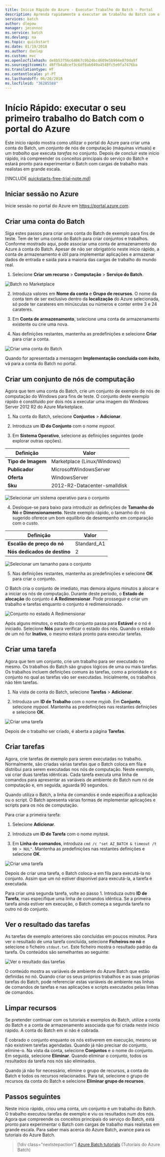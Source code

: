 ```yaml
---
title: Início Rápido do Azure - Executar Trabalho do Batch - Portal
description: Aprenda rapidamente a executar um trabalho do Batch com o portal do Azure.
services: batch
author: dlepow
manager: jeconnoc
ms.service: batch
ms.devlang: na
ms.topic: quickstart
ms.date: 01/19/2018
ms.author: danlep
ms.custom: mvc
ms.openlocfilehash: de8b53756c64867c9b24bcd609e5b994e870da9f
ms.sourcegitcommit: d8ffb4a8cef3c6df8ab049a4540fc5e0fa7476ba
ms.translationtype: HT
ms.contentlocale: pt-PT
ms.lasthandoff: 06/20/2018
ms.locfileid: "36285588"
---
```

# <a name="quickstart-run-your-first-batch-job-in-the-azure-portal"></a>Início Rápido: executar o seu primeiro trabalho do Batch com o portal do Azure

Este início rápido mostra como utilizar o portal do Azure para criar uma conta do Batch, um *conjunto* de nós de computação (máquinas virtuais) e um *trabalho* que executa *tarefas* no conjunto. Depois de concluir este início rápido, irá compreender os conceitos principais do serviço do Batch e estará pronto para experimentar o Batch com cargas de trabalho mais realistas em grande escala.

[!INCLUDE [quickstarts-free-trial-note.md](../../includes/quickstarts-free-trial-note.md)]

## <a name="sign-in-to-azure"></a>Iniciar sessão no Azure 

Inicie sessão no portal do Azure em https://portal.azure.com.

## <a name="create-a-batch-account"></a>Criar uma conta do Batch

Siga estes passos para criar uma conta do Batch de exemplo para fins de teste. Tem de ter uma conta do Batch para criar conjuntos e trabalhos. Conforme mostrado aqui, pode associar uma conta de armazenamento do Azure à conta do Batch. Apesar de não ser obrigatório neste início rápido, a conta de armazenamento é útil para implementar aplicações e armazenar dados de entrada e saída para a maioria das cargas de trabalho do mundo real.


1. Selecione **Criar um recurso** > **Computação** > **Serviço do Batch**. 

  ![Batch no Marketplace][marketplace_portal]

2. Introduza valores em **Nome da conta** e **Grupo de recursos**. O nome da conta tem de ser exclusivo dentro da **localização** do Azure selecionada, só pode ter carateres em minúsculas ou números e conter entre 3 e 24 carateres. 

3. Em **Conta de armazenamento**, selecione uma conta de armazenamento existente ou crie uma nova.

4. Nas definições restantes, mantenha as predefinições e selecione **Criar** para criar a conta.

  ![Criar uma conta do Batch][account_portal]  

Quando for apresentada a mensagem **Implementação concluída com êxito**, vá para a conta do Batch no portal.

## <a name="create-a-pool-of-compute-nodes"></a>Criar um conjunto de nós de computação

Agora que tem uma conta do Batch, crie um conjunto de exemplo de nós de computação do Windows para fins de teste. O conjunto deste exemplo rápido é constituído por dois nós a executar uma imagem do Windows Server 2012 R2 do Azure Marketplace.


1. Na conta do Batch, selecione **Conjuntos** > **Adicionar**.

2. Introduza um **ID do Conjunto** com o nome *mypool*. 

3. Em **Sistema Operativo**, selecione as definições seguintes (pode explorar outras opções).
  
  |Definição  |Valor  |
  |---------|---------|
  |**Tipo de Imagem**|Marketplace (Linux/Windows)|
  |**Publicador**     |MicrosoftWindowsServer|
  |**Oferta**     |WindowsServer|
  |**Sku**     |2012-R2-Datacenter-smalldisk|

  ![Selecionar um sistema operativo para o conjunto][pool_os] 

4. Desloque-se para baixo para introduzir as definições de **Tamanho do Nó** e **Dimensionamento**. Neste exemplo rápido, o tamanho do nó sugerido oferece um bom equilíbrio de desempenho em comparação com o custo.
  
  |Definição  |Valor  |
  |---------|---------|
  |**Escalão de preço do nó**     |Standard_A1|
  |**Nós dedicados de destino**     |2|

  ![Selecionar um tamanho para o conjunto][pool_size] 

5. Nas definições restantes, mantenha as predefinições e selecione **OK** para criar o conjunto.

O Batch cria o conjunto de imediato, mas demora alguns minutos a alocar e a iniciar os nós de computação. Durante deste período, o **Estado de alocação** do conjunto é **A Redimensionar**. Pode prosseguir e criar um trabalho e tarefas enquanto o conjunto é redimensionado. 

![Conjunto no estado A Redimensionar][pool_resizing]

Após alguns minutos, o estado do conjunto passa para **Estável** e o nó é iniciado. Selecione **Nós** para verificar o estado dos nós. Quando o estado de um nó for **Inativo**, o mesmo estará pronto para executar tarefas. 

## <a name="create-a-job"></a>Criar uma tarefa

Agora que tem um conjunto, crie um trabalho para ser executado no mesmo. Os trabalhos do Batch são grupos lógicos de uma ou mais tarefas. Os trabalhos incluem definições comuns às tarefas, como a prioridade e o conjunto no qual as tarefas vão ser executadas. Inicialmente, os trabalhos não têm tarefas. 

1. Na vista de conta do Batch, selecione **Tarefas** > **Adicionar**. 

2. Introduza um **ID de Trabalho** com o nome *myjob*. Em **Conjunto**, selecione *mypool*. Mantenha as predefinições nas restantes definições e selecione **OK**.

  ![Criar uma tarefa][job_create]

Depois de o trabalho ser criado, é aberta a página **Tarefas**.

## <a name="create-tasks"></a>Criar tarefas

Agora, crie tarefas de exemplo para serem executadas no trabalho. Normalmente, são criadas várias tarefas que o Batch coloca em fila e distribui para serem executadas nos nós de computação. Neste exemplo, vai criar duas tarefas idênticas. Cada tarefa executa uma linha de comandos para apresentar as variáveis de ambiente do Batch num nó de computação e, em seguida, aguarda 90 segundos. 

Quando utiliza o Batch, a linha de comandos é onde especifica a aplicação ou o script. O Batch apresenta várias formas de implementar aplicações e scripts para os nós de computação. 

Para criar a primeira tarefa:

1. Selecione **Adicionar**.

2. Introduza um **ID de Tarefa** com o nome *mytask*. 

3. Em **Linha de comandos**, introduza `cmd /c "set AZ_BATCH & timeout /t 90 > NUL"`. Mantenha as predefinições nas restantes definições e selecione **OK**.

  ![Criar uma tarefa][task_create]

Depois de criar uma tarefa, o Batch coloca-a em fila para executá-la no conjunto. Assim que um nó estiver disponível para executá-la, a tarefa é executada.

Para criar uma segunda tarefa, volte ao passo 1. Introduza outro **ID de Tarefa**, mas especifique uma linha de comandos idêntica. Se a primeira tarefa ainda estiver em execução, o Batch começa a segunda tarefa no outro nó do conjunto.

## <a name="view-task-output"></a>Ver o resultado das tarefas

As tarefas de exemplo anteriores são concluídas em poucos minutos. Para ver o resultado de uma tarefa concluída, selecione **Ficheiros no nó** e selecione o ficheiro `stdout.txt`. Este ficheiro mostra o resultado padrão da tarefa. Os conteúdos são semelhantes ao seguinte:

![Ver o resultado das tarefas][task_output]

O conteúdo mostra as variáveis de ambiente do Azure Batch que estão definidas no nó. Quando criar os seus próprios trabalhos e as suas próprias tarefas do Batch, pode referenciar estas variáveis de ambiente nas linhas de comandos de tarefas e nas aplicações e scripts executados pelas linhas de comandos.

## <a name="clean-up-resources"></a>Limpar recursos

Se pretender continuar com os tutoriais e exemplos do Batch, utilize a conta do Batch e a conta de armazenamento associada que foi criada neste início rápido. A conta do Batch em si não é cobrada.

É cobrado o conjunto enquanto os nós estiverem em execução, mesmo se não existirem tarefas agendadas. Quando já não precisar do conjunto, elimine-o. Na vista da conta, selecione **Conjuntos** e o nome do conjunto. Em seguida, selecione **Eliminar**.  Quando eliminar o conjunto, todos os resultados da tarefa nos nós são eliminados. 

Quando já não for necessário, elimine o grupo de recursos, a conta do Batch e todos os recursos relacionados. Para tal, selecione o grupo de recursos da conta do Batch e selecione **Eliminar grupo de recursos**.

## <a name="next-steps"></a>Passos seguintes

Neste início rápido, criou uma conta, um conjunto e um trabalho do Batch. O trabalho executou tarefas de exemplo e viu os resultados num dos nós. Agora que compreende os conceitos principais do serviço do Batch, está pronto para experimentar o Batch com cargas de trabalho mais realistas em grande escala. Para saber mais acerca do Azure Batch, avance para os tutoriais do Azure Batch. 

> [!div class="nextstepaction"]
> [Azure Batch tutorials](./tutorial-parallel-dotnet.md) (Tutoriais do Azure Batch)

[marketplace_portal]: ./media/quick-create-portal/marketplace-batch.png

[account_portal]: ./media/quick-create-portal/batch-account-portal.png

[account_keys]: ./media/quick-create-portal/batch-account-keys.png

[pool_os]: ./media/quick-create-portal/pool-operating-system.png

[pool_size]: ./media/quick-create-portal/pool-size.png

[pool_resizing]: ./media/quick-create-portal/pool-resizing.png

[job_create]: ./media/quick-create-portal/job-create.png

[task_create]: ./media/quick-create-portal/task-create.png

[task_output]: ./media/quick-create-portal/task-output.png